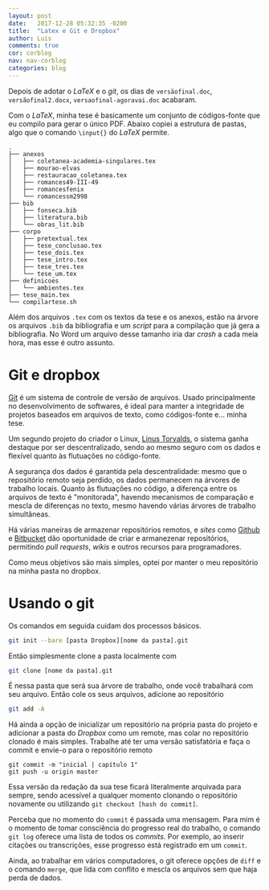 ```yaml
---
layout: post
date:   2017-12-28 05:32:35 -0200
title:  "Latex e Git e Dropbox"
author: Luís
comments: true
cor: corblog
nav: nav-corblog
categories: blog
---
```


[git]:https://git-scm.com/
[linus]:https://pt.wikipedia.org/wiki/Linus_Torvalds
[Github]:https://www.github.com
[bitbucket]:https://www.bitbucket.com

Depois de adotar o *LaTeX* e o *git*, os dias de `versãofinal.doc`, `versãofinal2.docx`, `versaofinal-agoravai.doc` acabaram.

Com o *LaTeX*, minha tese é basicamente um conjunto de códigos-fonte que eu compilo para gerar o único PDF.
Abaixo copiei a estrutura de pastas, algo que o comando `\input{}` do *LaTeX* permite.

```
.
├── anexos
│   ├── coletanea-academia-singulares.tex
│   ├── mourao-elvas
│   ├── restauracao_coletanea.tex
│   ├── romances49-III-49
│   ├── romancesfenix
│   └── romancessm2998
├── bib
│   ├── fonseca.bib
│   ├── literatura.bib
│   └── obras_lit.bib
├── corpo
│   ├── pretextual.tex
│   ├── tese_conclusao.tex
│   ├── tese_dois.tex
│   ├── tese_intro.tex
│   ├── tese_tres.tex
│   └── tese_um.tex
├── definicoes
│   └── ambientes.tex
├── tese_main.tex
└── compilartese.sh
```

Além dos arquivos `.tex` com os textos da tese e os anexos, estão na árvore os arquivos `.bib` da bibliografia e um *script* para a compilação que já gera a bibliografia.
No Word um arquivo desse tamanho iria dar *crash* a cada meia hora, mas esse é outro assunto.

# Git e dropbox

[Git][git] é um sistema de controle de versão de arquivos.
 Usado principalmente no desenvolvimento de softwares, é ideal para manter a integridade de projetos baseados em arquivos de texto, como códigos-fonte e... minha tese.

Um segundo projeto do criador o Linux, [Linus Torvalds][linus], o sistema ganha destaque por ser descentralizado, sendo ao mesmo seguro com os dados e flexível quanto às flutuações no código-fonte.

A segurança dos dados é garantida pela descentralidade: mesmo que o repositório remoto seja perdido, os dados permanecem na árvores de trabalho locais.
Quanto às flutuações no código, a diferença entre os arquivos de texto é "monitorada", havendo mecanismos de comparação e mescla de diferenças no texto, mesmo havendo várias árvores de trabalho simultâneas.

Há várias maneiras de armazenar repositórios remotos, e *sites* como [Github][github] e [Bitbucket][bitbucket] dão oportunidade de criar e armanezenar repositórios, permitindo *pull requests*, *wikis* e outros recursos para programadores.

Como meus objetivos são mais simples, optei por manter o meu repositório na minha pasta no dropbox. 

# Usando o git

Os comandos em seguida cuidam dos processos básicos.

```bash
git init --bare [pasta Dropbox][nome da pasta].git
```

Então simplesmente clone a pasta localmente com

```bash
git clone [nome da pasta].git
```

É nessa pasta que será sua árvore de trabalho, onde você trabalhará com seu arquivo.
Então cole os seus arquivos, adicione ao repositório

```bash
git add -A
```

Há ainda a opção de inicializar um repositório na própria pasta do projeto e adicionar a pasta do *Dropbox* como um remote, mas colar no repositório clonado é mais simples.
Trabalhe até ter uma versão satisfatória e faça o commit e envie-o para o repositório remoto

```
git commit -m "inicial | capítulo 1"
git push -u origin master
```

Essa versão da redação da sua tese ficará literalmente arquivada para sempre, sendo acessível a qualquer momento clonando o repositório novamente ou utilizando `git checkout [hash do commit]`.

Perceba que no momento do `commit` é passada uma mensagem. Para mim é o momento de tomar consciência do progresso real do trabalho, o comando `git log` oferece uma lista de todos os *commits*.
Por exemplo, ao inserir citações ou transcrições, esse progresso está registrado em um `commit`.

Ainda, ao trabalhar em vários computadores, o git oferece opções de `diff` e o comando `merge`, que lida com conflito e mescla os arquivos sem que haja perda de dados.
